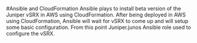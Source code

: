 #Ansible and CloudFormation
Ansible plays to install beta version of the Juniper vSRX in AWS using CloudFormation.
After being deployed in AWS using CloudFormation, Ansible will wait for vSRX to come up and will setup some basic configuration.
From this point Juniper.junos Ansible role used to configure the vSRX.
